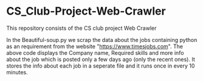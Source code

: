 # CS_Club-Project-Web-Crawler
This repository consists of the CS club project Web Crawler

In the Beautiful-soup.py we scrap the data about the jobs containing python as an requirement from the website "https://www.timesjobs.com".
The above code displays the Company name, Required skills and more info about the job which is posted only a few days ago (only the recent ones).
It stores the info about each job in a seperate file and it runs once in every 10 minutes.
